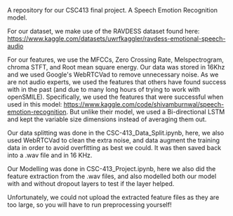 A repository for our CSC413 final project. A Speech Emotion Recognition model.

For our dataset, we make use of the RAVDESS dataset found here: https://www.kaggle.com/datasets/uwrfkaggler/ravdess-emotional-speech-audio

For our features, we use the MFCCs, Zero Crossing Rate, Melspectrogram, chroma STFT, and Root mean square energy. Our data was stored in 16Khz and we used Google's WebRTCVad to remove unnecessary noise. 
As we are not audio experts, we used the features that others have found success with in the past (and due to many long hours of trying to work with openSMILE). Specifically, we used the features that were successful 
when used in this model: https://www.kaggle.com/code/shivamburnwal/speech-emotion-recognition. But unlike their model, we used a Bi-directional LSTM and kept the variable size dimensions instead of averaging them out.

Our data splitting was done in the CSC-413_Data_Split.ipynb, here, we also used WebRTCVad to clean the extra noise, and data augment the training data in order to avoid overfitting as best we could. It was then saved back 
into a .wav file and in 16 KHz.

Our Modelling was done in CSC-413_Project.ipynb, here we also did the feature extraction from the .wav files, and also modelled both our model with and without dropout layers to test if the layer helped.

Unfortunately, we could not upload the extracted feature files as they are too large, so you will have to run preprocessing yourself!

